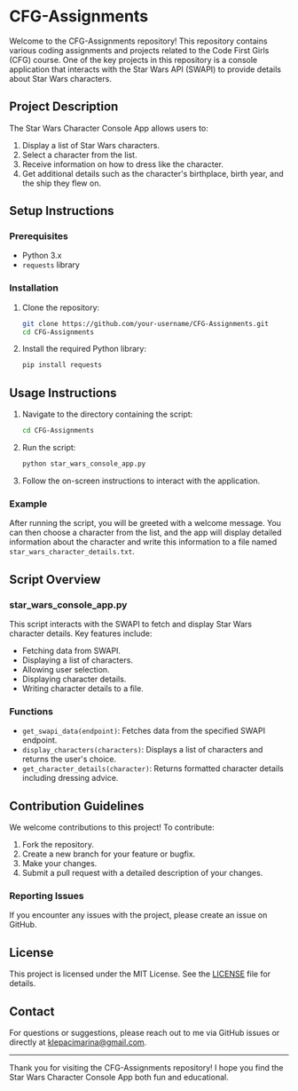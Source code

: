 # CFG-Assignments

Welcome to the CFG-Assignments repository! This repository contains various coding assignments and projects related to the Code First Girls (CFG) course. One of the key projects in this repository is a console application that interacts with the Star Wars API (SWAPI) to provide details about Star Wars characters.

## Project Description

The Star Wars Character Console App allows users to:

1. Display a list of Star Wars characters.
2. Select a character from the list.
3. Receive information on how to dress like the character.
4. Get additional details such as the character's birthplace, birth year, and the ship they flew on.

## Setup Instructions

### Prerequisites

- Python 3.x
- `requests` library

### Installation

1. Clone the repository:

    ```bash
    git clone https://github.com/your-username/CFG-Assignments.git
    cd CFG-Assignments
    ```

2. Install the required Python library:

    ```bash
    pip install requests
    ```

## Usage Instructions

1. Navigate to the directory containing the script:

    ```bash
    cd CFG-Assignments
    ```

2. Run the script:

    ```bash
    python star_wars_console_app.py
    ```

3. Follow the on-screen instructions to interact with the application.

### Example

After running the script, you will be greeted with a welcome message. You can then choose a character from the list, and the app will display detailed information about the character and write this information to a file named `star_wars_character_details.txt`.

## Script Overview

### star_wars_console_app.py

This script interacts with the SWAPI to fetch and display Star Wars character details. Key features include:

- Fetching data from SWAPI.
- Displaying a list of characters.
- Allowing user selection.
- Displaying character details.
- Writing character details to a file.

### Functions

- `get_swapi_data(endpoint)`: Fetches data from the specified SWAPI endpoint.
- `display_characters(characters)`: Displays a list of characters and returns the user's choice.
- `get_character_details(character)`: Returns formatted character details including dressing advice.

## Contribution Guidelines

We welcome contributions to this project! To contribute:

1. Fork the repository.
2. Create a new branch for your feature or bugfix.
3. Make your changes.
4. Submit a pull request with a detailed description of your changes.

### Reporting Issues

If you encounter any issues with the project, please create an issue on GitHub.

## License

This project is licensed under the MIT License. See the [LICENSE](LICENSE) file for details.

## Contact

For questions or suggestions, please reach out to me via GitHub issues or directly at [klepacimarina@gmail.com](klepacimarina@gmail.com).

---

Thank you for visiting the CFG-Assignments repository! I hope you find the Star Wars Character Console App both fun and educational.
